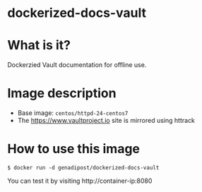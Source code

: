 # dockerized-docs-vault

# What is it? #
Dockerzied Vault documentation for offline use.

# Image description #
- Base image: `centos/httpd-24-centos7`
- The https://www.vaultproject.io site is mirrored using httrack

# How to use this image #

```console
$ docker run -d genadipost/dockerized-docs-vault
```

You can test it by visiting http://container-ip:8080
